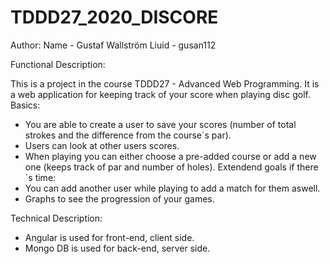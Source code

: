 # TDDD27_2020_DISCORE

Author:
Name - Gustaf Wallström
Liuid - gusan112

Functional Description: 

This is a project in the course TDDD27 - Advanced Web Programming. It is a web application for keeping track of your score when playing disc golf.
Basics:
- You are able to create a user to save your scores (number of total strokes and the difference from the course´s par). 
- Users can look at other users scores.
- When playing you can either choose a pre-added course or add a new one (keeps track of par and number of holes).
Extendend goals if there´s time:
- You can add another user while playing to add a match for them aswell.
- Graphs to see the progression of your games.

Technical Description:

- Angular is used for front-end, client side.
- Mongo DB is used for back-end, server side.